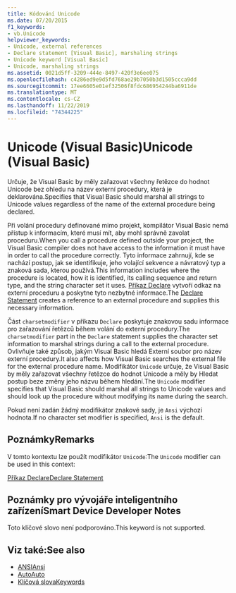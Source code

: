 ```yaml
---
title: Kódování Unicode
ms.date: 07/20/2015
f1_keywords:
- vb.Unicode
helpviewer_keywords:
- Unicode, external references
- Declare statement [Visual Basic], marshaling strings
- Unicode keyword [Visual Basic]
- Unicode, marshaling strings
ms.assetid: 0021d5ff-3209-444e-8497-420f3e6ee075
ms.openlocfilehash: c4286ed9e9d5fd768ae29b7050b3d1505ccca9dd
ms.sourcegitcommit: 17ee6605e01ef32506f8fdc686954244ba6911de
ms.translationtype: MT
ms.contentlocale: cs-CZ
ms.lasthandoff: 11/22/2019
ms.locfileid: "74344225"
---
```

# <a name="unicode-visual-basic"></a><span data-ttu-id="6c9d9-102">Unicode (Visual Basic)</span><span class="sxs-lookup"><span data-stu-id="6c9d9-102">Unicode (Visual Basic)</span></span>
<span data-ttu-id="6c9d9-103">Určuje, že Visual Basic by měly zařazovat všechny řetězce do hodnot Unicode bez ohledu na název externí procedury, která je deklarována.</span><span class="sxs-lookup"><span data-stu-id="6c9d9-103">Specifies that Visual Basic should marshal all strings to Unicode values regardless of the name of the external procedure being declared.</span></span>  
  
 <span data-ttu-id="6c9d9-104">Při volání procedury definované mimo projekt, kompilátor Visual Basic nemá přístup k informacím, které musí mít, aby mohl správně zavolat proceduru.</span><span class="sxs-lookup"><span data-stu-id="6c9d9-104">When you call a procedure defined outside your project, the Visual Basic compiler does not have access to the information it must have in order to call the procedure correctly.</span></span> <span data-ttu-id="6c9d9-105">Tyto informace zahrnují, kde se nachází postup, jak se identifikuje, jeho volající sekvence a návratový typ a znaková sada, kterou používá.</span><span class="sxs-lookup"><span data-stu-id="6c9d9-105">This information includes where the procedure is located, how it is identified, its calling sequence and return type, and the string character set it uses.</span></span> <span data-ttu-id="6c9d9-106">[Příkaz Declare](../../../visual-basic/language-reference/statements/declare-statement.md) vytvoří odkaz na externí proceduru a poskytne tyto nezbytné informace.</span><span class="sxs-lookup"><span data-stu-id="6c9d9-106">The [Declare Statement](../../../visual-basic/language-reference/statements/declare-statement.md) creates a reference to an external procedure and supplies this necessary information.</span></span>  
  
 <span data-ttu-id="6c9d9-107">Část `charsetmodifier` v příkazu `Declare` poskytuje znakovou sadu informace pro zařazování řetězců během volání do externí procedury.</span><span class="sxs-lookup"><span data-stu-id="6c9d9-107">The `charsetmodifier` part in the `Declare` statement supplies the character set information to marshal strings during a call to the external procedure.</span></span> <span data-ttu-id="6c9d9-108">Ovlivňuje také způsob, jakým Visual Basic hledá Externí soubor pro název externí procedury.</span><span class="sxs-lookup"><span data-stu-id="6c9d9-108">It also affects how Visual Basic searches the external file for the external procedure name.</span></span> <span data-ttu-id="6c9d9-109">Modifikátor `Unicode` určuje, že Visual Basic by měly zařazovat všechny řetězce do hodnot Unicode a měly by Hledat postup beze změny jeho názvu během hledání.</span><span class="sxs-lookup"><span data-stu-id="6c9d9-109">The `Unicode` modifier specifies that Visual Basic should marshal all strings to Unicode values and should look up the procedure without modifying its name during the search.</span></span>  
  
 <span data-ttu-id="6c9d9-110">Pokud není zadán žádný modifikátor znakové sady, je `Ansi` výchozí hodnota.</span><span class="sxs-lookup"><span data-stu-id="6c9d9-110">If no character set modifier is specified, `Ansi` is the default.</span></span>  
  
## <a name="remarks"></a><span data-ttu-id="6c9d9-111">Poznámky</span><span class="sxs-lookup"><span data-stu-id="6c9d9-111">Remarks</span></span>  
 <span data-ttu-id="6c9d9-112">V tomto kontextu lze použít modifikátor `Unicode`:</span><span class="sxs-lookup"><span data-stu-id="6c9d9-112">The `Unicode` modifier can be used in this context:</span></span>  
  
 [<span data-ttu-id="6c9d9-113">Příkaz Declare</span><span class="sxs-lookup"><span data-stu-id="6c9d9-113">Declare Statement</span></span>](../../../visual-basic/language-reference/statements/declare-statement.md)  
  
## <a name="smart-device-developer-notes"></a><span data-ttu-id="6c9d9-114">Poznámky pro vývojáře inteligentního zařízení</span><span class="sxs-lookup"><span data-stu-id="6c9d9-114">Smart Device Developer Notes</span></span>  
 <span data-ttu-id="6c9d9-115">Toto klíčové slovo není podporováno.</span><span class="sxs-lookup"><span data-stu-id="6c9d9-115">This keyword is not supported.</span></span>  
  
## <a name="see-also"></a><span data-ttu-id="6c9d9-116">Viz také:</span><span class="sxs-lookup"><span data-stu-id="6c9d9-116">See also</span></span>

- [<span data-ttu-id="6c9d9-117">ANSI</span><span class="sxs-lookup"><span data-stu-id="6c9d9-117">Ansi</span></span>](../../../visual-basic/language-reference/modifiers/ansi.md)
- [<span data-ttu-id="6c9d9-118">Auto</span><span class="sxs-lookup"><span data-stu-id="6c9d9-118">Auto</span></span>](../../../visual-basic/language-reference/modifiers/auto.md)
- [<span data-ttu-id="6c9d9-119">Klíčová slova</span><span class="sxs-lookup"><span data-stu-id="6c9d9-119">Keywords</span></span>](../../../visual-basic/language-reference/keywords/index.md)
